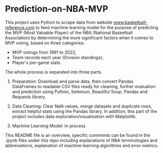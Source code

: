 # Prediction-on-NBA-MVP


This project uses Python to scrape data from website www.basketball-reference.com to feed machine learning model for the purpose of predicting the MVP (Most Valuable Player) of the NBA (National Basketball Association) by determining the more significant factors when it comes to MVP voting, based on three categories:

   - MVP votings from 1991 to 2022;
   - Team records each year (Division standings);
   - Player's per-game stats. 
    
The whole process is separated into three parts.

1. Preparation: Download and parse data, then convert Pandas DataFrames to readable CSV files ready for cleaning, further evaluation and prediction using Python, Selenium, Beautiful Soup, Pandas and Requests library. 

2. Data Cleaning: Clear NaN values, merge datasets and duplicate rows, extract helpful stats using the Pandas library. In addition, this part of the project includes data exploration/visualization with Matplotlib.

3. Machine Learning Model: In process


This README file is an overview, specific comments can be found in the .ipynb files under this repo including explanations of NBA terminologies and abbreviations, explanation of machine learning algorithms and error metrics.
